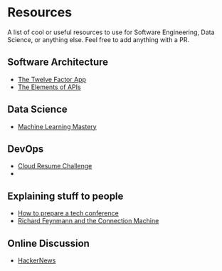 # Resources

A list of cool or useful resources to use for Software Engineering, Data Science, or anything else. Feel free to add anything with a PR.

## Software Architecture

* [The Twelve Factor App](https://12factor.net/)
* [The Elements of APIs](https://johnholdun.com/apis/)

## Data Science
* [Machine Learning Mastery](https://machinelearningmastery.com/)

## DevOps
* [Cloud Resume Challenge](https://cloudresumechallenge.dev/docs/the-challenge/aws/)
* 

## Explaining stuff to people
* [How to prepare a tech conference](https://chelseatroy.com/2022/08/03/how-i-do-and-dont-prepare-a-talk-for-a-technical-conference/)
* [Richard Feynmann and the Connection Machine](https://longnow.org/essays/richard-feynman-and-connection-machine/)

## Online Discussion

* [HackerNews](https://news.ycombinator.com/news)


